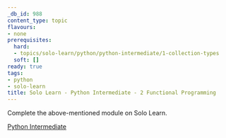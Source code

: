 ```yaml
---
_db_id: 988
content_type: topic
flavours:
- none
prerequisites:
  hard:
  - topics/solo-learn/python/python-intermediate/1-collection-types
  soft: []
ready: true
tags:
- python
- solo-learn
title: Solo Learn - Python Intermediate - 2 Functional Programming
---
```


Complete the above-mentioned module on Solo Learn.

[Python Intermediate](https://www.sololearn.com/learn/courses/python-intermediate)